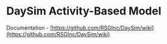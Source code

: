 # DaySim Activity-Based Model

Documentation - [https://github.com/RSGInc/DaySim/wiki](https://github.com/RSGInc/DaySim/wiki)

